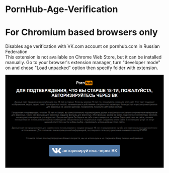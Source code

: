 # PornHub-Age-Verification
# For Chromium based browsers only

Disables age verification with VK.com account on pornhub.com in Russian Federation \
This extension is not available on Chrome Web Store, but it can be installed manually. Go to your browser's extension manager, turn "developer mode" on and chose "Load unpacked" option then specify folder with extension.

![age-verificaton-wrapper](image.png)
